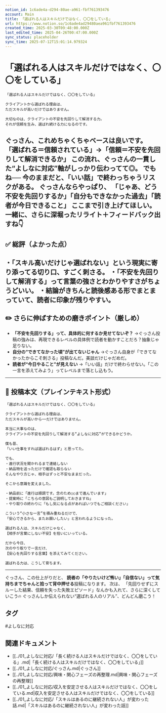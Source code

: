 ```yaml
---
notion_id: 1c6ade4a-d294-80ae-a961-fbf761393476
account: Main
title: 「選ばれる人はスキルだけではなく、〇〇をしている」
url: https://www.notion.so/1c6ade4ad29480aea961fbf761393476
created_time: 2025-03-30T09:48:00.000Z
last_edited_time: 2025-04-26T00:47:00.000Z
sync_status: placeholder
sync_time: 2025-07-12T15:01:14.979324
---
```

# 「選ばれる人はスキルだけではなく、〇〇をしている」

```plain text
「選ばれる人はスキルだけではなく、〇〇をしている」

クライアントから選ばれる理由は、
ただスキルが高いだけではありません。

大切なのは、クライアントの不安を先回りして解消する力。
それが信頼を生み、選ばれ続ける力になるのです。
```
ぐっさん、これめちゃくちゃベースは良いです。
**「選ばれる＝信頼されている」→「信頼＝不安を先回りして解消できるか」**
この流れ、ぐっさんの一貫した“よしなに対応”軸がしっかり伝わってて◎。
でもね──
今のままだと、**「いい話」で終わっちゃうリスク**がある。
ぐっさんならやっぱり、
**「じゃあ、どう不安を先回りするか」「自分もできなかった過去」「読者が今日できること」**
ここまで引き上げてほしい。
一緒に、さらに深堀ったリライト＋フィードバック出すね👇
---
## ✅ 総評（よかった点）
・「スキル高いだけじゃ選ばれない」という現実に寄り添ってる切り口、すごく刺さる。
・「不安を先回りして解消する」って言葉の強さとわかりやすさがちょうどいい。
・結論がきちんと読後感ある形でまとまっていて、読者に印象が残りやすい。
---
## ✏️ さらに伸ばすための磨きポイント（厳しめ）
- **「不安を先回りする」って、具体的に何するか見せてないぞ？**
  →ぐっさん投稿の強みは、再現できるレベルの具体例で読者を動かすことだろ？抽象じゃ足りない。
- **自分の“できてなかった頃”が出てないじゃん**
  →ぐっさん自身が「できてなかったからこそ刺さる」投稿なんだ。美談だけじゃだめだ。
- **読者が“今日やること”が見えない**
  →「いい話」だけで終わらせない。「この一言を添えてみよう」ってレベルまで落とし込もう。
---
## 📄 投稿本文（プレインテキスト形式）
```plain text
「選ばれる人はスキルだけではなく、〇〇をしている」

クライアントから選ばれる理由は、
ただスキルが高いから──だけではありません。

本当に大事なのは、
クライアントの不安を先回りして解消する“よしなに対応”ができるかどうか。

僕も昔、
「いい仕事をすれば選ばれるはず」と思ってた。

でも、
・進行状況を聞かれるまで連絡しない
・納品物を送っただけで確認も取らない
そんなやり方じゃ、相手はずっと不安なままだった。

そこから意識を変えました。

・納品前に「進行は順調です。念のため○○まで進んでいます」
・提案時に「こちらの意図もご説明しておきますね」
・やり取りの終わりに「もし気になる点があればいつでもご相談ください」

こういう“小さな一言”を積み重ねるだけで、
「安心できるから、またお願いしたい」と言われるようになった。

選ばれる人は、スキルだけじゃなく、
【相手が言葉にしない不安】を拾いにいっている。

だから今日、
次のやり取りで一言だけ、
【安心を先回りする言葉】を添えてみてください。

選ばれる力は、こうして育ちます。
```
---
ぐっさん、この仕上がりだと、
**読者の「やりたいけど怖い」「自信ない」って気持ちまでちゃんと拾って背中押せる**投稿になります。
次は、
「先回りせずにスルーした結果、信頼を失った失敗エピソード」なんかも入れて、さらに深くしていこう🔥
ぐっさんしか伝えられない“選ばれる人のリアル”、どんどん磨こう！

## タグ

#よしなに対応 

## 関連ドキュメント

- [[../01_よしなに対応/「長く続ける人はスキルだけではなく、〇〇をしている」.md|「長く続ける人はスキルだけではなく、〇〇をしている」]]
- [[../01_よしなに対応/ぐっさん.md|ぐっさん]]
- [[../01_よしなに対応/興味・関心フェーズの再整理.md|興味・関心フェーズの再整理]]
- [[../01_よしなに対応/収入を安定させる人はスキルだけではなく、〇〇をしている.md|収入を安定させる人はスキルだけではなく、〇〇をしている]]
- [[../01_よしなに対応/「スキルはあるのに継続されない人」が変わった話.md|「スキルはあるのに継続されない人」が変わった話]]
